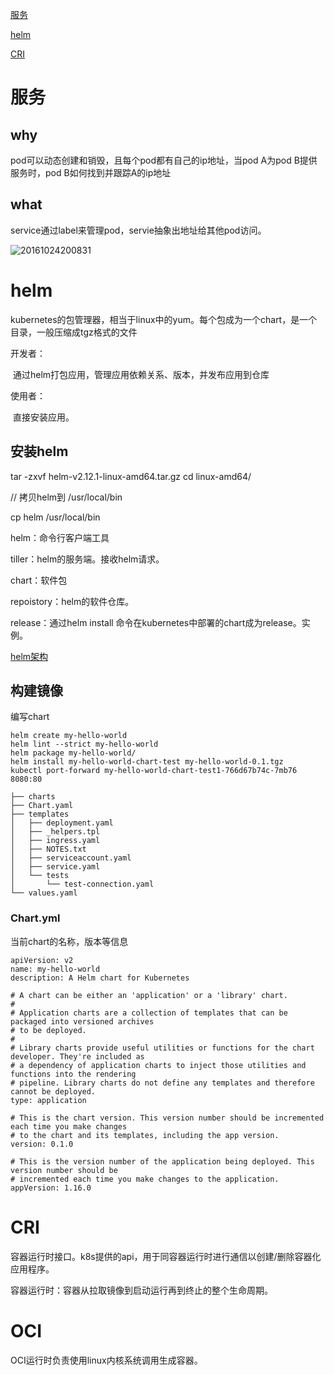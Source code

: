 [服务](#服务)

[helm](#helm)

[CRI](#CRI)

# 服务

## why

pod可以动态创建和销毁，且每个pod都有自己的ip地址，当pod A为pod B提供服务时，pod B如何找到并跟踪A的ip地址

## what

service通过label来管理pod，servie抽象出地址给其他pod访问。

![20161024200831](https://img.kubernetes.org.cn/2016/10/20161024200831.jpg)



# helm

kubernetes的包管理器，相当于linux中的yum。每个包成为一个chart，是一个目录，一般压缩成tgz格式的文件

开发者：

​	通过helm打包应用，管理应用依赖关系、版本，并发布应用到仓库

使用者：

​	直接安装应用。

## 安装helm

tar -zxvf helm-v2.12.1-linux-amd64.tar.gz cd linux-amd64/ 

// 拷贝helm到 /usr/local/bin

cp helm /usr/local/bin

helm：命令行客户端工具

tiller：helm的服务端。接收helm请求。

chart：软件包

repoistory：helm的软件仓库。

release：通过helm install 命令在kubernetes中部署的chart成为release。实例。

[helm架构](https://images2018.cnblogs.com/blog/892532/201802/892532-20180224212352306-705544441.png)

## 构建镜像

编写chart

```
helm create my-hello-world
helm lint --strict my-hello-world
helm package my-hello-world/
helm install my-hello-world-chart-test my-hello-world-0.1.tgz
kubectl port-forward my-hello-world-chart-test1-766d67b74c-7mb76 8080:80
```



```
├── charts
├── Chart.yaml
├── templates
│   ├── deployment.yaml
│   ├── _helpers.tpl
│   ├── ingress.yaml
│   ├── NOTES.txt
│   ├── serviceaccount.yaml
│   ├── service.yaml
│   └── tests
│       └── test-connection.yaml
└── values.yaml
```

### Chart.yml

 当前chart的名称，版本等信息

```
apiVersion: v2
name: my-hello-world
description: A Helm chart for Kubernetes

# A chart can be either an 'application' or a 'library' chart.
#
# Application charts are a collection of templates that can be packaged into versioned archives
# to be deployed.
#
# Library charts provide useful utilities or functions for the chart developer. They're included as
# a dependency of application charts to inject those utilities and functions into the rendering
# pipeline. Library charts do not define any templates and therefore cannot be deployed.
type: application

# This is the chart version. This version number should be incremented each time you make changes
# to the chart and its templates, including the app version.
version: 0.1.0

# This is the version number of the application being deployed. This version number should be
# incremented each time you make changes to the application.
appVersion: 1.16.0
```





























# CRI

容器运行时接口。k8s提供的api，用于同容器运行时进行通信以创建/删除容器化应用程序。

容器运行时：容器从拉取镜像到启动运行再到终止的整个生命周期。

# OCI

OCI运行时负责使用linux内核系统调用生成容器。